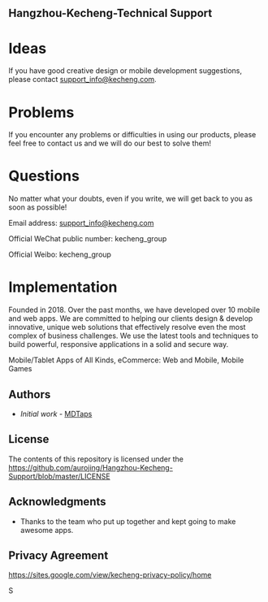 ## Hangzhou-Kecheng-Technical Support


# Ideas
If you have good creative design or mobile development suggestions, please contact support_info@kecheng.com.


# Problems
If you encounter any problems or difficulties in using our products, please feel free to contact us and we will do our best to solve them!


# Questions
No matter what your doubts, even if you write, we will get back to you as soon as possible!


Email address: support_info@kecheng.com

Official WeChat public number: kecheng_group

Official Weibo: kecheng_group


# Implementation
Founded in 2018. Over the past months, we have developed over 10 mobile and web apps. We are committed to helping our clients design & develop innovative, unique web solutions that effectively resolve even the most complex of business challenges. We use the latest tools and techniques to build powerful, responsive applications in a solid and secure way.

Mobile/Tablet Apps of All Kinds, eCommerce: Web and Mobile, Mobile Games


## Authors
 - *Initial work* - [MDTaps](https://github.com/aurojing)

## License

The contents of this repository is licensed under the https://github.com/aurojing/Hangzhou-Kecheng-Support/blob/master/LICENSE

## Acknowledgments

* Thanks to the team who put up together and kept going to make awesome apps. 


## Privacy Agreement
https://sites.google.com/view/kecheng-privacy-policy/home


S
